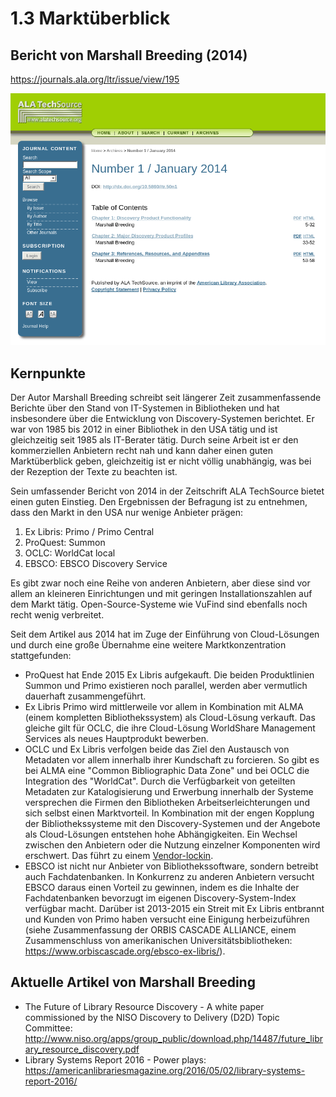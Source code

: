 # 1.3 Marktüberblick

## Bericht von Marshall Breeding (2014)
https://journals.ala.org/ltr/issue/view/195

[![Screenshot Breeding 2014](images/screenshot-breeding-2014.png)](https://journals.ala.org/ltr/issue/view/195)

## Kernpunkte

Der Autor Marshall Breeding schreibt seit längerer Zeit zusammenfassende Berichte über den Stand von IT-Systemen in Bibliotheken und hat insbesondere über die Entwicklung von Discovery-Systemen berichtet. Er war von 1985 bis 2012 in einer Bibliothek in den USA tätig und ist gleichzeitig seit 1985 als IT-Berater tätig. Durch seine Arbeit ist er den kommerziellen Anbietern recht nah und kann daher einen guten Marktüberblick geben, gleichzeitig ist er nicht völlig unabhängig, was bei der Rezeption der Texte zu beachten ist.

Sein umfassender Bericht von 2014 in der Zeitschrift ALA TechSource bietet einen guten Einstieg. Den Ergebnissen der Befragung ist zu entnehmen, dass den Markt in den USA nur wenige Anbieter prägen:
1. Ex Libris: Primo / Primo Central
2. ProQuest: Summon
3. OCLC: WorldCat local
4. EBSCO: EBSCO Discovery Service

Es gibt zwar noch eine Reihe von anderen Anbietern, aber diese sind vor allem an kleineren Einrichtungen und mit geringen Installationszahlen auf dem Markt tätig. Open-Source-Systeme wie VuFind sind ebenfalls noch recht wenig verbreitet.

Seit dem Artikel aus 2014 hat im Zuge der Einführung von Cloud-Lösungen und durch eine große Übernahme eine weitere Marktkonzentration stattgefunden:
* ProQuest hat Ende 2015 Ex Libris aufgekauft. Die beiden Produktlinien Summon und Primo existieren noch parallel, werden aber vermutlich dauerhaft zusammengeführt.
* Ex Libris Primo wird mittlerweile vor allem in Kombination mit ALMA (einem kompletten Bibliothekssystem) als Cloud-Lösung verkauft. Das gleiche gilt für OCLC, die ihre Cloud-Lösung WorldShare Management Services als neues Hauptprodukt bewerben.
* OCLC und Ex Libris verfolgen beide das Ziel den Austausch von Metadaten vor allem innerhalb ihrer Kundschaft zu forcieren. So gibt es bei ALMA eine "Common Bibliographic Data Zone" und bei OCLC die Integration des "WorldCat". Durch die Verfügbarkeit von geteilten Metadaten zur Katalogisierung und Erwerbung innerhalb der Systeme versprechen die Firmen den Bibliotheken Arbeitserleichterungen und sich selbst einen Marktvorteil. In Kombination mit der engen Kopplung der Bibliothekssysteme mit den Discovery-Systemen und der Angebote als Cloud-Lösungen entstehen hohe Abhängigkeiten. Ein Wechsel zwischen den Anbietern oder die Nutzung einzelner Komponenten wird erschwert. Das führt zu einem [Vendor-lockin](https://en.wikipedia.org/wiki/Vendor_lock-in).
* EBSCO ist nicht nur Anbieter von Bibliothekssoftware, sondern betreibt auch Fachdatenbanken. In Konkurrenz zu anderen Anbietern versucht EBSCO daraus einen Vorteil zu gewinnen, indem es die Inhalte der Fachdatenbanken bevorzugt im eigenen Discovery-System-Index verfügbar macht. Darüber ist 2013-2015 ein Streit mit Ex Libris entbrannt und Kunden von Primo haben versucht eine Einigung herbeizuführen (siehe Zusammenfassung der ORBIS CASCADE ALLIANCE, einem Zusammenschluss von amerikanischen Universitätsbibliotheken: https://www.orbiscascade.org/ebsco-ex-libris/).


## Aktuelle Artikel von Marshall Breeding
* The Future of Library Resource Discovery - A white paper commissioned by the NISO Discovery to Delivery (D2D) Topic Committee: http://www.niso.org/apps/group_public/download.php/14487/future_library_resource_discovery.pdf
* Library Systems Report 2016 - Power plays: https://americanlibrariesmagazine.org/2016/05/02/library-systems-report-2016/
